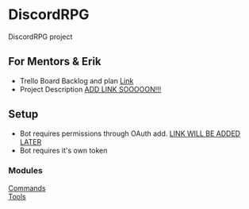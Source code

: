 # DiscordRPG

<p>DiscordRPG project</p>

## For Mentors & Erik <!-- Temp! Remove later -->
* Trello Board Backlog and plan [Link](https://trello.com/b/xH2IlBrk/discord-rpg-project)
* Project Description [ADD LINK SOOOOON!!!]()


## Setup
<ul>
    <li>Bot requires permissions through OAuth add. <a href="">LINK WILL BE ADDED LATER</a></li>
    <li>Bot requires it's own token</li>
</ul>

### Modules
[Commands]()<br>
[Tools](https://github.com/popandepo/DiscordRPG/tree/ProgramLogic/Tools)